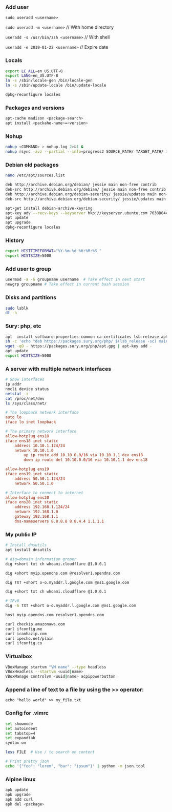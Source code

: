 ### Add user
`sudo useradd <username>`

`sudo useradd -m <username>` // With home directory

`useradd -s /usr/bin/zsh <username>`  // With shell

`useradd -e 2019-01-22 <username>`  // Expire date



### Locals
```bash
export LC_ALL=en_US.UTF-8
export LANG=en_US.UTF-8
ln -s /sbin/locale-gen /bin/locale-gen
ln -s /sbin/update-locale /bin/update-locale

dpkg-reconfigure locales
```

### Packages and versions
```bash
apt-cache madison <package-search>
apt install <packahe-name>=<version>
```


### Nohup
```bash
nohup <COMMAND> > nohup.log 2>&1 &
nohup rsync -avz --partial --info=progress2 SOURCE_PATH/ TARGET_PATH/ > nohup.log 2>&1 &
```

### Debian old packages
```bash
nano /etc/apt/sources.list

deb http://archive.debian.org/debian/ jessie main non-free contrib
deb-src http://archive.debian.org/debian/ jessie main non-free contrib
deb http://archive.debian.org/debian-security/ jessie/updates main non-free contrib
deb-src http://archive.debian.org/debian-security/ jessie/updates main non-free contrib

apt-get install debian-archive-keyring
apt-key adv --recv-keys --keyserver hkp://keyserver.ubuntu.com 7638D0442B90D010
apt update
apt upgrade
dpkg-reconfigure locales
```

### History
```bash
export HISTTIMEFORMAT="%Y-%m-%d %H:%M:%S "
export HISTSIZE=5000
```

### Add user to group
```bash
usermod -a -G groupname username  # Take effect in next start
newgrp groupname # Take effect in current bash session
``` 

### Disks and partitions
```bash
sudo lsblk
df -h
```

### Sury: php, etc
```bash
apt  install software-properties-common ca-certificates lsb-release apt-transport-https wget gnupg
sh -c 'echo "deb https://packages.sury.org/php/ $(lsb_release -sc) main" > /etc/apt/sources.list.d/sury.list'
wget -qO - https://packages.sury.org/php/apt.gpg | apt-key add -
apt update
export HISTSIZE=5000
```


### A server with multiple network interfaces
```bash
# Show interfaces
ip addr
nmcli device status
netstat -i
cat /proc/net/dev
ls /sys/class/net/
```

```conf
# The loopback network interface
auto lo
iface lo inet loopback

# The primary network interface
allow-hotplug ens18
iface ens18 inet static
	address 10.10.1.124/24
	network 10.10.1.0
        up ip route add 10.10.0.0/16 via 10.10.1.1 dev ens18
        down ip route del 10.10.0.0/16 via 10.10.1.1 dev ens18

allow-hotplug ens19
iface ens19 inet static
    address 50.50.1.124/24
    network 50.50.1.0

# Interface to connect to internet
allow-hotplug ens20
iface ens20 inet static
	address 192.168.1.124/24
    network 192.168.1.0
	gateway 192.168.1.1
	dns-nameservers 8.8.8.8 8.8.4.4 1.1.1.1
```

### My public IP
```bash
# Install dnsutils
apt install dnsutils

# dig=domain information groper
dig +short txt ch whoami.cloudflare @1.0.0.1

dig +short myip.opendns.com @resolver1.opendns.com

dig TXT +short o-o.myaddr.l.google.com @ns1.google.com

dig +short txt ch whoami.cloudflare @1.0.0.1

# IPv6
dig -6 TXT +short o-o.myaddr.l.google.com @ns1.google.com

host myip.opendns.com resolver1.opendns.com

curl checkip.amazonaws.com
curl ifconfig.me
curl icanhazip.com
curl ipecho.net/plain
curl ifconfig.co
```

### Virtualbox
```bash
VBoxManage startvm "VM name" --type headless
VBoxHeadless --startvm <uuid|name>
VBoxManage controlvm <uuid|name> acpipowerbutton
```

### Append a line of text to a file by using the >> operator:
`echo "hello world" >> my_file.txt`

### Config for .vimrc
```bash
set showmode
set autoindent
set tabstop=4
set expandtab
syntax on
```

```bash
less FILE  # Use / to search on content

# Print pretty json
echo '{"foo": "lorem", "bar": "ipsum"}' | python -m json.tool
```

### Alpine linux
```bash
apk update
apk upgrade
apk add curl
apk del <package>

```